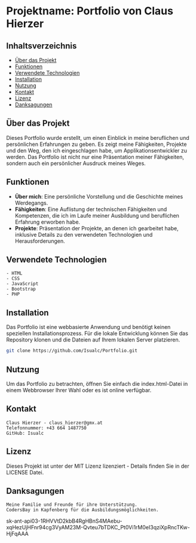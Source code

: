 # Projektname: Portfolio von Claus Hierzer

## Inhaltsverzeichnis

- [Über das Projekt](#über-das-projekt)
- [Funktionen](#funktionen)
- [Verwendete Technologien](#verwendete-technologien)
- [Installation](#installation)
- [Nutzung](#nutzung)
- [Kontakt](#kontakt)
- [Lizenz](#lizenz)
- [Danksagungen](#danksagungen)

## Über das Projekt

Dieses Portfolio wurde erstellt, um einen Einblick in meine beruflichen und persönlichen Erfahrungen zu geben. Es zeigt meine Fähigkeiten, Projekte und den Weg, den ich eingeschlagen habe, um Applikationsentwickler zu werden. Das Portfolio ist nicht nur eine Präsentation meiner Fähigkeiten, sondern auch ein persönlicher Ausdruck meines Weges.

## Funktionen

- **Über mich**: Eine persönliche Vorstellung und die Geschichte meines Werdegangs.
- **Fähigkeiten**: Eine Auflistung der technischen Fähigkeiten und Kompetenzen, die ich im Laufe meiner Ausbildung und beruflichen Erfahrung erworben habe.
- **Projekte**: Präsentation der Projekte, an denen ich gearbeitet habe, inklusive Details zu den verwendeten Technologien und Herausforderungen.

## Verwendete Technologien

    - HTML
    - CSS
    - JavaScript
    - Bootstrap
    - PHP

## Installation

Das Portfolio ist eine webbasierte Anwendung und benötigt keinen speziellen Installationsprozess. Für die lokale Entwicklung können Sie das Repository klonen und die Dateien auf Ihrem lokalen Server platzieren.
```bash
git clone https://github.com/Isualc/Portfolio.git
````
## Nutzung

Um das Portfolio zu betrachten, öffnen Sie einfach die index.html-Datei in einem Webbrowser Ihrer Wahl oder es ist online verfügbar.


## Kontakt

    Claus Hierzer - claus_hierzer@gmx.at
    Telefonnummer: +43 664 1487750
    GitHub: Isualc

## Lizenz

Dieses Projekt ist unter der MIT Lizenz lizenziert - Details finden Sie in der LICENSE Datei.

## Danksagungen

    Meine Familie und Freunde für ihre Unterstützung.
    CodersBay in Kapfenberg für die Ausbildungsmöglichkeiten.
    
sk-ant-api03-1RHVVtD2kbB4RgHBnS4MAebu-xqHezUjHFnr94cg3VyAM23M-Qvteu7bTDKC_Pt0Vi1rM0eI3qziXpRncTKw-HjFqAAA
